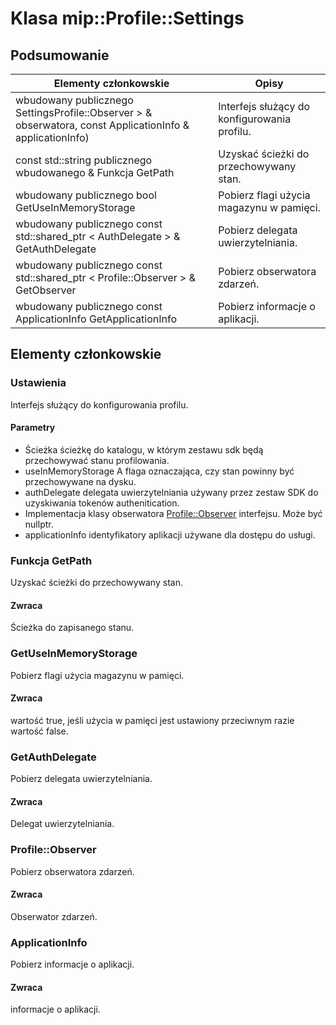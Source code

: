 # <a name="class-mipprofilesettings"></a>Klasa mip::Profile::Settings 
## <a name="summary"></a>Podsumowanie
 Elementy członkowskie                        | Opisy                                
--------------------------------|---------------------------------------------
wbudowany publicznego SettingsProfile::Observer > & obserwatora, const ApplicationInfo & applicationInfo) | Interfejs służący do konfigurowania profilu.
const std::string publicznego wbudowanego & Funkcja GetPath | Uzyskać ścieżki do przechowywany stan.
wbudowany publicznego bool GetUseInMemoryStorage | Pobierz flagi użycia magazynu w pamięci.
wbudowany publicznego const std::shared_ptr < AuthDelegate > & GetAuthDelegate | Pobierz delegata uwierzytelniania.
wbudowany publicznego const std::shared_ptr < Profile::Observer > & GetObserver | Pobierz obserwatora zdarzeń.
wbudowany publicznego const ApplicationInfo GetApplicationInfo | Pobierz informacje o aplikacji.
## <a name="members"></a>Elementy członkowskie
### <a name="settings"></a>Ustawienia
Interfejs służący do konfigurowania profilu.
#### <a name="parameters"></a>Parametry
* Ścieżka ścieżkę do katalogu, w którym zestawu sdk będą przechowywać stanu profilowania. 
* useInMemoryStorage A flaga oznaczająca, czy stan powinny być przechowywane na dysku. 
* authDelegate delegata uwierzytelniania używany przez zestaw SDK do uzyskiwania tokenów authenitication. 
* Implementacja klasy obserwatora [Profile::Observer](#classmip_1_1_profile_1_1_observer) interfejsu. Może być nullptr. 
* applicationInfo identyfikatory aplikacji używane dla dostępu do usługi.
### <a name="getpath"></a>Funkcja GetPath
Uzyskać ścieżki do przechowywany stan.
#### <a name="returns"></a>Zwraca
Ścieżka do zapisanego stanu.
### <a name="getuseinmemorystorage"></a>GetUseInMemoryStorage
Pobierz flagi użycia magazynu w pamięci.
#### <a name="returns"></a>Zwraca
wartość true, jeśli użycia w pamięci jest ustawiony przeciwnym razie wartość false.
### <a name="getauthdelegate"></a>GetAuthDelegate
Pobierz delegata uwierzytelniania.
#### <a name="returns"></a>Zwraca
Delegat uwierzytelniania.
### <a name="profileobserver"></a>Profile::Observer
Pobierz obserwatora zdarzeń.
#### <a name="returns"></a>Zwraca
Obserwator zdarzeń.
### <a name="applicationinfo"></a>ApplicationInfo
Pobierz informacje o aplikacji.
#### <a name="returns"></a>Zwraca
informacje o aplikacji.